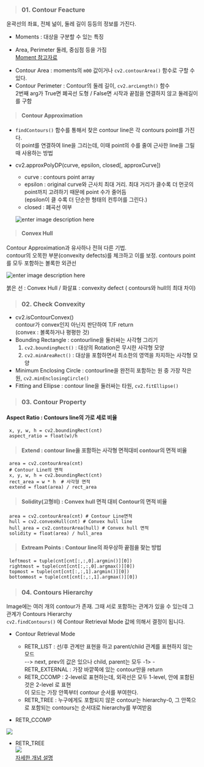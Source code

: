 
> ### 01. Contour Feacture  
윤곽선의 좌표, 전체 넒이, 둘레 길이 등등의 정보를 가진다.  
- Moments : 대상을 구분할 수 있는 특징  
 * Area, Perimeter 둘레, 중심점 등을 가짐  
[Moment 참고자료](https://076923.github.io/posts/Python-opencv-25/)  
- Contour Area : moments의 `m00` 값이거나 `cv2.contourArea()` 함수로 구할 수 있다.  
- Contour Perimeter : Contour의 둘레 길이, `cv2.arcLength()` 함수  
2번째 arg가 True면 폐곡선 도형 /  False면 시작과 끝점을 연결하지 않고 둘레길이를 구함  
> #### Contour Approximation  
-  `findContours()` 함수를 통해서 찾은 contour line은 각 contours point를 가진다.  
이 point를 연결하여 line을 그리는데, 이때 point의 수를 줄여 근사한 line을 그릴 때 사용하는 방법  
 * cv2.approxPolyDP(curve, epsilon, closed[, approxCurve])  
   * curve :  contours point array  
   * epsilon : original curve와 근사치 최대 거리. 최대 거리가 클수록 더 먼곳의  point까지 고려하기 때문에 point 수가 줄어듬  
 (epsilon이 클 수록 더 단순한 형태의 컨투어를 그린다.) 
   * closed : 폐곡선 여부 
   
   ![enter image description here](https://opencv-python.readthedocs.io/en/latest/_images/result018.jpg)

> #### Convex Hull  
 Contour Approximation과 유사하나 전혀 다른 기법.  
 contour의 오목한 부분(convexity defects)를 체크하고 이를 보정. 
 contours point를 모두  포함하는 볼록한 외관선  
  
![enter image description here](https://opencv-python.readthedocs.io/en/latest/_images/image011.jpg)  
   
붉은 선 : Convex Hull / 화살표 : convexity defect ( contours와 hull의 최대 차이)  
  
>  ### 02. Check Convexity  
 - cv2.isContourConvex()  
  contour가 convex인지 아닌지 판단하여 T/F return  
  (convex : 볼록하거나 평평한 것)  
 - Bounding Rectangle : contourline을 둘러싸는 사각형 그리기  
     1. `cv2.boundingRect()`  : 대상의 Rotation은 무시한 사각형 모양  
     2. `cv2.minAreaRect()` : 대상을 포함하면서 최소한의 영역을 차지하는 사각형 모양  
- Minimum Enclosing Circle : contourline을 완전히 포함하는 원 중 가장 작은 원, `cv2.minEnclosingCircle()`  
- Fitting and Ellipse : contour line을 둘러싸는 타원, `cv2.fitEllipse()`  
  
> ### 03. Contour Property  
 ####  Aspect Ratio : Contours line의 가로 세로 비율  
  
	 x, y, w, h = cv2.boundingRect(cnt) 
	 aspect_ratio = float(w)/h

 > #### Extend : contour line을 포함하는 사각형 면적대비 contour의 면적 비율  
  
	 area = cv2.contourArea(cnt) 
	 # Contour Line의 면적 
	 x, y, w, h = cv2.boundingRect(cnt) 
	 rect_area = w * h  # 사각형 면적 
	 extend = float(area) / rect_area

> #### Solidity(고형비) : Convex hull 면적 대비 Contour의 면적 비율  
  
	 area = cv2.contourArea(cnt) # Contour Line면적 
	 hull = cv2.convexHull(cnt) # Convex hull line 
	 hull_area = cv2.contourArea(hull) # Convex hull 면적 
	 solidity = float(area) / hull_area

> #### Extream Points : Contour line의 좌우상하 끝점을 찾는 방법  
  
	 leftmost = tuple(cnt[cnt[:,:,0].argmin()][0]) 
	 rightmost = tuple(cnt[cnt[:,:,0].argmax()][0]) 
	 topmost = tuple(cnt[cnt[:,:,1].argmin()][0]) 
	 bottommost = tuple(cnt[cnt[:,:,1].argmax()][0])  
 
> ### 04. Contours Hierarchy  
Image에는 여러 개의  contour가 존재.  그때 서로 포함하는 관계가 있을 수 있는데 그 관계가 Contours Hierarchy  
 `cv2.findContours()` 에 Contour Retrieval Mode 값에 의해서 결정이 됩니다.  
 - Contour Retrieval Mode  
   - RETR_LIST : 선/후 관계만 표현을 하고 parent/child 관계를 표현하지 않는 모드  
 --> next, prev의 값은 있으나 child, parent는 모두 -1>   - RETR_EXTERNAL : 가장 바깥쪽에 있는 contour만을 return  
   - RETR_CCOMP : 2-level로 표현하는데, 외곽선은 모두 1-level, 안에 포함된 것은 2-level 로 표현  
 이 모드는 가장 안쪽부터 contour 순서를 부여한다.
   - RETR_TREE : 누구에게도 포함되지 않은 contour는 hierarchy-0, 그 안쪽으로 포함되는 contours는 순서대로 hierarchy를 부여받음  
  
 - RETR_CCOMP  
  
![](https://opencv-python.readthedocs.io/en/latest/_images/image03.jpg)  
* RETR_TREE  
![](https://opencv-python.readthedocs.io/en/latest/_images/image04.jpg)  
[자세한 개념 설명](https://opencv-python.readthedocs.io/en/latest/doc/18.imageContourHierarchy/imageContourHierarchy.html)